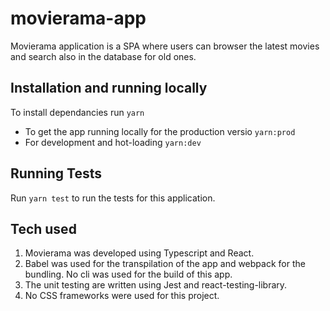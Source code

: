 # movierama-app

Movierama application is a SPA where users can browser the latest movies and search also in the database for old ones.

## Installation and running locally

To install dependancies run
`yarn`

- To get the app running locally for the production versio `yarn:prod`
- For development and hot-loading `yarn:dev`

## Running Tests

Run `yarn test` to run the tests for this application.

## Tech used

1. Movierama was developed using Typescript and React.
2. Babel was used for the transpilation of the app and webpack for the bundling. No cli was used for the build of this app.
3. The unit testing are written using Jest and react-testing-library.
4. No CSS frameworks were used for this project.
